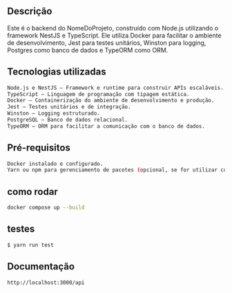 ## Descrição

Este é o backend do NomeDoProjeto, construído com Node.js utilizando o framework NestJS e TypeScript. Ele utiliza Docker para facilitar o ambiente de desenvolvimento, Jest para testes unitários, Winston para logging, Postgres como banco de dados e TypeORM como ORM.

## Tecnologias utilizadas

```bash
Node.js e NestJS – Framework e runtime para construir APIs escaláveis.
TypeScript – Linguagem de programação com tipagem estática.
Docker – Containerização do ambiente de desenvolvimento e produção.
Jest – Testes unitários e de integração.
Winston – Logging estruturado.
PostgreSQL – Banco de dados relacional.
TypeORM – ORM para facilitar a comunicação com o banco de dados.

```
## Pré-requisitos
```bash
Docker instalado e configurado.
Yarn ou npm para gerenciamento de pacotes (opcional, se for utilizar comandos fora do Docker).
```
## como rodar
```bash
docker compose up --build
```

## testes

```bash
$ yarn run test
```

## Documentação

```bash
http://localhost:3000/api
```
